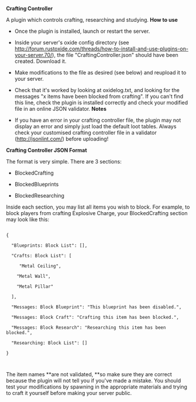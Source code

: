 **Crafting Controller**

A plugin which controls crafting, researching and studying.
**How to use**

* Once the plugin is installed, launch or restart the server.
* Inside your server's oxide config directory (see http://forum.rustoxide.com/threads/how-to-install-and-use-plugins-on-your-server.70/), the file "CraftingController.json" should have been created. Download it.
* Make modifications to the file as desired (see below) and reupload it to your server.
* Check that it's worked by looking at oxidelog.txt, and looking for the messages "x items have been blocked from crafting". If you can't find this line, check the plugin is installed correctly and check your modified file in an online JSON validator.
**Notes**


* If you have an error in your crafting controller file, the plugin may not display an error and simply just load the default loot tables. Always check your customised crafting controller file in a validator (http://jsonlint.com/) before uploading!


**Crafting Controller JSON Format**

The format is very simple. There are 3 sections:


* BlockedCrafting

* BlockedBlueprints

* BlockedResearching

Inside each section, you may list all items you wish to block. For example, to block players from crafting Explosive Charge, your BlockedCrafting section may look like this:

````

{

  "Blueprints: Block List": [],

  "Crafts: Block List": [

     "Metal Ceiling",

    "Metal Wall",

    "Metal Pillar"

  ],

  "Messages: Block Blueprint": "This blueprint has been disabled.",

  "Messages: Block Craft": "Crafting this item has been blocked.",

  "Messages: Block Research": "Researching this item has been blocked.",

  "Researching: Block List": []

}

 
````

The item names **are not validated, **so make sure they are correct because the plugin will not tell you if you've made a mistake. You should test your modifications by spawning in the appropriate materials and trying to craft it yourself before making your server public.